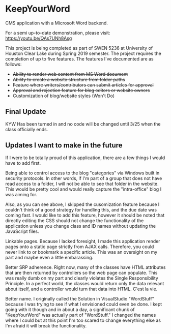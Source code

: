 # KeepYourWord
CMS application with a Microsoft Word backend.

For a semi up-to-date demonstration, please visit: https://youtu.be/QAs7UNh8Asg

This project is being completed as part of SWEN 5236 at University of Houston Clear Lake during Spring 2019 semester.
The project requires the completion of up to five features.  The features I've documented are as follows:
* ~~Ability to render web content from MS Word document~~
* ~~Ability to create a website structure from folder paths~~
* ~~Feature where writers/contributors can submit articles for approval~~
* ~~Approval and rejection feature for blog editors or website owners~~
* Customization of blog/website styles (Won't Do)

## Final Update
KYW Has been turned in and no code will be changed until 3/25 when the class officially ends.

## Updates I want to make in the future
If I were to be totally proud of this application, there are a few things I would have to add first.

Being able to control access to the blog "categories" via Windows built in security protocols.  In other words, 
if I'm part of a group that does not have read access to a folder, I will not be able to see that folder in the website.
This would be pretty cool and would really capture the "intra-office" blog I was aiming for.

Also, as you can see above, I skipped the cusomization feature because I couldn't think of a good strategy for handling this, 
and the due date was coming fast.  I would like to add this feature, however it should be noted that directly editing
the CSS should not change the functionality of the application unless you change class and ID names without updating
the JavaScript files.

Linkable pages. Because I lacked foresight, I made this application render pages onto a static page strictly from
AJAX calls.  Therefore, you could never link to or bookmark a specific article.  This was an oversight on my
part and maybe even a little embarassing.

Better SRP adherence.  Right now, many of the classes have HTML attributes that are then returned by controllers so the
web page can populate.  This was really dumb on my part and clearly violates the Single Responsibility Principle. 
In a perfect world, the classes would return only the data relevant about itself, and a controller would turn that 
data into HTML. C'est la vie.

Better name.  I originally called the Solution in VisualStudio "WordStuff" because I was trying to see if what I envisioned
could even be done.  I kept going with it though and in about a day, a significant chunk of "KeepYourWord" was actually
part of "WordStuff."  I changed the names where I could but at this point I'm too scared to change everything else
as I'm afraid it will break the functionality.
